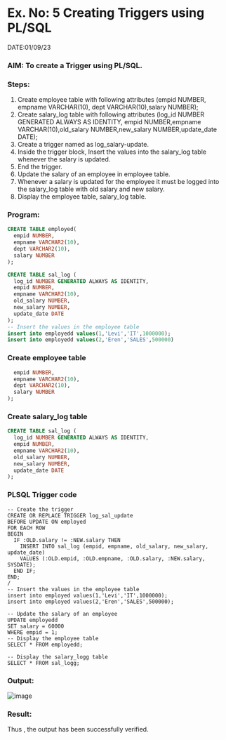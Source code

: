 # Ex. No: 5 Creating Triggers using PL/SQL
DATE:01/09/23
### AIM: To create a Trigger using PL/SQL.

### Steps:
1. Create employee table with following attributes (empid NUMBER, empname VARCHAR(10), dept VARCHAR(10),salary NUMBER);
2. Create salary_log table with following attributes (log_id NUMBER GENERATED ALWAYS AS IDENTITY, empid NUMBER,empname VARCHAR(10),old_salary NUMBER,new_salary NUMBER,update_date DATE);
3. Create a trigger named as log_salary-update.
4. Inside the trigger block, Insert the values into the salary_log table whenever the salary is updated.
5. End the trigger.
6. Update the salary of an employee in employee table.
7. Whenever a salary is updated for the employee it must be logged into the salary_log table with old salary and new salary.
8. Display the employee table, salary_log table.

### Program:
```sql
CREATE TABLE employed(
  empid NUMBER,
  empname VARCHAR2(10),
  dept VARCHAR2(10),
  salary NUMBER
);

CREATE TABLE sal_log (
  log_id NUMBER GENERATED ALWAYS AS IDENTITY,
  empid NUMBER,
  empname VARCHAR2(10),
  old_salary NUMBER,
  new_salary NUMBER,
  update_date DATE
);
-- Insert the values in the employee table
insert into employedd values(1,'Levi','IT',1000000);
insert into employedd values(2,'Eren','SALES',500000)
```
### Create employee table
```sql
  empid NUMBER,
  empname VARCHAR2(10),
  dept VARCHAR2(10),
  salary NUMBER
);
```

### Create salary_log table
```sql
CREATE TABLE sal_log (
  log_id NUMBER GENERATED ALWAYS AS IDENTITY,
  empid NUMBER,
  empname VARCHAR2(10),
  old_salary NUMBER,
  new_salary NUMBER,
  update_date DATE
);
```
### PLSQL Trigger code
```
-- Create the trigger
CREATE OR REPLACE TRIGGER log_sal_update
BEFORE UPDATE ON employed
FOR EACH ROW
BEGIN
  IF :OLD.salary != :NEW.salary THEN
    INSERT INTO sal_log (empid, empname, old_salary, new_salary, update_date)
    VALUES (:OLD.empid, :OLD.empname, :OLD.salary, :NEW.salary, SYSDATE);
  END IF;
END;
/
-- Insert the values in the employee table
insert into employed values(1,'Levi','IT',1000000);
insert into employed values(2,'Eren','SALES',500000);

-- Update the salary of an employee
UPDATE employedd
SET salary = 60000
WHERE empid = 1;
-- Display the employee table
SELECT * FROM employedd;

-- Display the salary_logg table
SELECT * FROM sal_logg;
```
### Output:
![image](https://github.com/jeevansurya30/Ex-No-5-Creating-Triggers-using-PL-SQL/assets/129417865/579272b8-0ef4-45cb-85cf-ca538913d00b)



### Result:
Thus , the output has been successfully verified.
